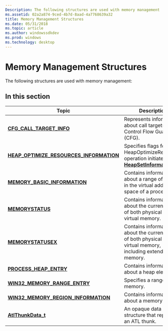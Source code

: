 ```yaml
---
Description: The following structures are used with memory management
ms.assetid: 02a2a874-9ced-4b7d-8aad-4a7768639a32
title: Memory Management Structures
ms.date: 05/31/2018
ms.topic: article
ms.author: windowssdkdev
ms.prod: windows
ms.technology: desktop
---
```


# Memory Management Structures

The following structures are used with memory management:

## In this section



| Topic                                                                                            | Description                                                                                                                       |
|--------------------------------------------------------------------------------------------------|-----------------------------------------------------------------------------------------------------------------------------------|
| [**CFG\_CALL\_TARGET\_INFO**](-cfg-call-target-info.md)<br/>                              | Represents information about call targets for Control Flow Guard (CFG).<br/>                                                |
| [**HEAP\_OPTIMIZE\_RESOURCES\_INFORMATION**](heap-optimize-resources-information.md)<br/> | Specifies flags for a HeapOptimizeResources operation initiated with [**HeapSetInformation**](/windows/win32/HeapApi/nf-heapapi-heapsetinformation?branch=master).<br/> |
| [**MEMORY\_BASIC\_INFORMATION**](/windows/win32/Winnt/ns-winnt-_memory_basic_information?branch=master)<br/>                    | Contains information about a range of pages in the virtual address space of a process.<br/>                                 |
| [**MEMORYSTATUS**](/windows/win32/WinBase/ns-winbase-_memorystatus?branch=master)<br/>                                              | Contains information about the current state of both physical and virtual memory.<br/>                                      |
| [**MEMORYSTATUSEX**](/windows/win32/WinBase/?branch=master)<br/>                                          | Contains information about the current state of both physical and virtual memory, including extended memory.<br/>           |
| [**PROCESS\_HEAP\_ENTRY**](process-heap-entry-str.md)<br/>                                | Contains information about a heap element.<br/>                                                                             |
| [**WIN32\_MEMORY\_RANGE\_ENTRY**](win32-memory-range-entry.md)<br/>                       | Specifies a range of memory.<br/>                                                                                           |
| [**WIN32\_MEMORY\_REGION\_INFORMATION**](/windows/win32/MemoryApi/ns-memoryapi-win32_memory_region_information?branch=master)<br/>         | Contains information about a memory region.<br/>                                                                            |
| [**AtlThunkData\_t**](/windows/win32/atlthunk/?branch=master)<br/>                                             | An opaque data structure that represents an ATL thunk.<br/>                                                                 |



 

 

 




